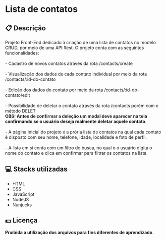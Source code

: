 <h1>Lista de contatos</h1>

<h2>📋 Descrição</h2>
<p>
  Projeto Front-End dedicado à criação de uma lista de contatos no modelo CRUD, por meio de uma API Rest. O projeto conta com as seguintes funcionalidades:
  <br>
  <br> - Cadastro de novos contatos através da rota /contacts/create
  <br>
  <br> - Visualização dos dados de cada contato individual por meio da rota /contacts/:id-do-contato
  <br>
  <br> - Edição dos dados do contato por meio da rota /contacts/:id-do-contato/edit
  <br>
  <br> - Possibilidade de deletar o contato através da rota /contacts porém com o método DELET
  <br>
  <b>OBS: Antes de confirmar a deleção um modal deve aparecer na tela confirmando se o usuário deseja
    realmente deletar aquele contato.</b>
  <br>
  <br> - A página inicial do projeto é a prória lista de contatos na qual cada contato é disposto com seu nome, telefone, idade, localidade e foto de perfil.
  <br>
  <br> - A lista em si conta com um filtro de busca, no qual o o usuário digita o nome do contato e clica em confirmar para filtrar os contatos na lista.
<p>


<h2> 💻 Stacks utilizadas</h2>
<ul>
 <li>HTML</li>
 <li>CSS</li>
 <li>JavaScript</li>
 <li>NodeJS</li>
 <li>Nunjucks</li>
</ul>
 
<h2> 💵 Licença</h2>
<p><b>Proibida a utilização dos arquivos para fins diferentes de aprendizado.<b></p>
